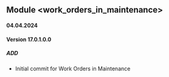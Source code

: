 ## Module <work_orders_in_maintenance>

#### 04.04.2024
#### Version 17.0.1.0.0
##### ADD
- Initial commit for Work Orders in Maintenance
